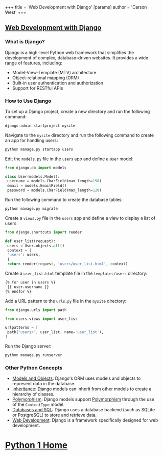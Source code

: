 +++
 title = 'Web Development with Django'
[params]
	author = 'Carson West'
+++
## [Web Development with Django](./../web-development-with-django/)

### What is Django?
Django is a high-level Python web framework that simplifies the development of complex, database-driven websites. It provides a wide range of features, including:

- Model-View-Template (MTV) architecture
- Object-relational mapping (ORM)
- Built-in user authentication and authorization
- Support for RESTful APIs

### How to Use Django
To set up a Django project, create a new directory and run the following command:

```bash
django-admin startproject mysite
```

Navigate to the `mysite` directory and run the following command to create an app for handling users:

```bash
python manage.py startapp users
```

Edit the `models.py` file in the `users` app and define a `User` model:

```python
from django.db import models

class User(models.Model):
 username = models.CharField(max_length=150)
 email = models.EmailField()
 password = models.CharField(max_length=128)
```

Run the following command to create the database tables:

```bash
python manage.py migrate
```

Create a `views.py` file in the `users` app and define a view to display a list of users:

```python
from django.shortcuts import render

def user_list(request):
 users = User.objects.all()
 context = {
 'users': users,
 }
 return render(request, 'users/user_list.html', context)
```

Create a `user_list.html` template file in the `templates/users` directory:

```html
{% for user in users %}
 {{ user.username }}
{% endfor %}
```

Add a URL pattern to the `urls.py` file in the `mysite` directory:

```python
from django.urls import path

from users.views import user_list

urlpatterns = [
 path('users/', user_list, name='user_list'),
]
```

Run the Django server:

```bash
python manage.py runserver
```

### Other Python Concepts

- [Models and Objects](./../models-and-objects/): Django's ORM uses models and objects to represent data in the database.
- [Inheritance](./../inheritance/): Django models can inherit from other models to create a hierarchy of classes.
- [Polymorphism](./../polymorphism/): Django models support [Polymorphism](./../polymorphism/) through the use of the `ContentType` model.
- [Databases and SQL](./../databases-and-sql/): Django uses a database backend (such as SQLite or PostgreSQL) to store and retrieve data.
- [Web Development](./../web-development/): Django is a framework specifically designed for web development.
# [Python 1 Home](./../python-1-home/)